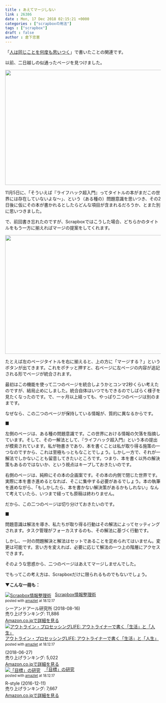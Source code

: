 ```yaml
---
title : あえてマージしない
link : 26386
date : Mon, 17 Dec 2018 02:15:21 +0000
categories : ["scrapboxの用法"]
tags : ["scrapbox"]
draft : false
author : 倉下忠憲
---
```


「<a href="https://rashita.net/blog/?p=26373">人は同じことを何度も思いつく</a>」で書いたことの関連です。

以前、二日越しの似通ったページを見つけました。

<a href="https://rashita.net/blog/?attachment_id=26387" rel="attachment wp-att-26387"><img src="https://rashita.net/blog/wp-content/uploads/2018/12/screenshot-19-700x372.png" alt="" width="700" height="372" class="alignnone size-large wp-image-26387" /></a>

11月5日に、「そういえば『ライフハック超入門』ってタイトルの本がまだこの世界には存在していないよな〜」、という（ある種の）問題意識を思いつき、その2日後に仮にその本が書かれるとしたらどんな項目が含まれるだろうか、とまた別に思いつきました。

で、前回書き忘れたのですが、Scrapboxではこうした場合、どちらかのタイトルをもう一方に揃えればマージの提案をしてくれます。

<a href="https://rashita.net/blog/?attachment_id=26388" rel="attachment wp-att-26388"><img src="https://rashita.net/blog/wp-content/uploads/2018/12/screenshot-20-700x384.png" alt="" width="700" height="384" class="alignnone size-large wp-image-26388" /></a>

たとえば左のページタイトルを右に揃えると、上の方に「マージする？」というボタンが出てきます。これをポチッと押すと、右ページに左ページの内容が追記される形でページが統合されます。

最初はこの機能を使って二つのページを統合しようかとコンマ2秒くらい考えたのですが、結局止めにしました。統合自体はいつでもできるのでしばらく様子を見たくなったのです。で、一ヶ月以上経っても、やっぱり二つのページは別のままです。

なぜなら、この二つのページが保持している情報が、質的に異なるからです。

■

左側のページは、ある種の問題意識です。この世界における情報の欠落を指摘しています。そして、その一解法として、『ライフハック超入門』という本の提出が模索されています。私が物書きであり、本を書くことは私が取り得る施策の一つなのですから、これは至極もっともなことでしょう。しかし一方で、それが一解法でしかないことも留意してきたいところです。つまり、本を書く以外の解決策もあるのではないか、という視点はキープしておきたいのです。

右側のページは、純粋にその本の企画案です。その本の内側で閉じた世界です。実際に本を書き進めるとなれば、そこに集中する必要があるでしょう。本の執筆を進めながら、「もしかしたら、本を書かない解決策があるかもしれない」なんて考えていたら、いつまで経っても原稿は終わりません。

だから、この二つのページは切り分けておきたいのです。

■

問題意識は解法を導き、私たちが取り得る行動はその解法によってセッティングされます。タスク管理がフォーカスするのも、その解法に基づく行動です。

しかし、一対の問題解決と解法はセットであることを定められてはいません。変更は可能です。言い方を変えれば、必要に応じて解法の一つ上の階層にアクセスできます。

そのような思惑から、二つのページはあえてマージしませんでした。

でもってこの考え方は、Scrapboxだけに限られるものでもないでしょう。

<strong>▼こんな一冊も：</strong>

<div class="amazlet-box" style="margin-bottom:0px;"><div class="amazlet-image" style="float:left;margin:0px 12px 1px 0px;"><a href="http://www.amazon.co.jp/exec/obidos/ASIN/B07GJFBWWZ/rashita1000-22/ref=nosim/" name="amazletlink" target="_blank"><img src="https://images-fe.ssl-images-amazon.com/images/I/51yMZ%2BQU40L._SL160_.jpg" alt="Scrapbox情報整理術" style="border: none;" /></a></div><div class="amazlet-info" style="line-height:120%; margin-bottom: 10px"><div class="amazlet-name" style="margin-bottom:10px;line-height:120%"><a href="http://www.amazon.co.jp/exec/obidos/ASIN/B07GJFBWWZ/rashita1000-22/ref=nosim/" name="amazletlink" target="_blank">Scrapbox情報整理術</a><div class="amazlet-powered-date" style="font-size:80%;margin-top:5px;line-height:120%">posted with <a href="http://www.amazlet.com/" title="amazlet" target="_blank">amazlet</a> at 18.12.17</div></div><div class="amazlet-detail">シーアンドアール研究所 (2018-08-16)<br />売り上げランキング: 11,886<br /></div><div class="amazlet-sub-info" style="float: left;"><div class="amazlet-link" style="margin-top: 5px"><a href="http://www.amazon.co.jp/exec/obidos/ASIN/B07GJFBWWZ/rashita1000-22/ref=nosim/" name="amazletlink" target="_blank">Amazon.co.jpで詳細を見る</a></div></div></div><div class="amazlet-footer" style="clear: left"></div></div>

<div class="amazlet-box" style="margin-bottom:0px;"><div class="amazlet-image" style="float:left;margin:0px 12px 1px 0px;"><a href="http://www.amazon.co.jp/exec/obidos/ASIN/B07F3KN42K/rashita1000-22/ref=nosim/" name="amazletlink" target="_blank"><img src="https://images-fe.ssl-images-amazon.com/images/I/41nO1V43OIL._SL160_.jpg" alt="アウトライン・プロセッシングLIFE: アウトライナーで書く「生活」と「人生」" style="border: none;" /></a></div><div class="amazlet-info" style="line-height:120%; margin-bottom: 10px"><div class="amazlet-name" style="margin-bottom:10px;line-height:120%"><a href="http://www.amazon.co.jp/exec/obidos/ASIN/B07F3KN42K/rashita1000-22/ref=nosim/" name="amazletlink" target="_blank">アウトライン・プロセッシングLIFE: アウトライナーで書く「生活」と「人生」</a><div class="amazlet-powered-date" style="font-size:80%;margin-top:5px;line-height:120%">posted with <a href="http://www.amazlet.com/" title="amazlet" target="_blank">amazlet</a> at 18.12.17</div></div><div class="amazlet-detail"> (2018-06-27)<br />売り上げランキング: 5,022<br /></div><div class="amazlet-sub-info" style="float: left;"><div class="amazlet-link" style="margin-top: 5px"><a href="http://www.amazon.co.jp/exec/obidos/ASIN/B07F3KN42K/rashita1000-22/ref=nosim/" name="amazletlink" target="_blank">Amazon.co.jpで詳細を見る</a></div></div></div><div class="amazlet-footer" style="clear: left"></div></div>

<div class="amazlet-box" style="margin-bottom:0px;"><div class="amazlet-image" style="float:left;margin:0px 12px 1px 0px;"><a href="http://www.amazon.co.jp/exec/obidos/ASIN/B01MXXFY28/rashita1000-22/ref=nosim/" name="amazletlink" target="_blank"><img src="https://images-fe.ssl-images-amazon.com/images/I/410t4sR1ziL._SL160_.jpg" alt="「目標」の研究" style="border: none;" /></a></div><div class="amazlet-info" style="line-height:120%; margin-bottom: 10px"><div class="amazlet-name" style="margin-bottom:10px;line-height:120%"><a href="http://www.amazon.co.jp/exec/obidos/ASIN/B01MXXFY28/rashita1000-22/ref=nosim/" name="amazletlink" target="_blank">「目標」の研究</a><div class="amazlet-powered-date" style="font-size:80%;margin-top:5px;line-height:120%">posted with <a href="http://www.amazlet.com/" title="amazlet" target="_blank">amazlet</a> at 18.12.17</div></div><div class="amazlet-detail">R-style (2016-12-11)<br />売り上げランキング: 7,667<br /></div><div class="amazlet-sub-info" style="float: left;"><div class="amazlet-link" style="margin-top: 5px"><a href="http://www.amazon.co.jp/exec/obidos/ASIN/B01MXXFY28/rashita1000-22/ref=nosim/" name="amazletlink" target="_blank">Amazon.co.jpで詳細を見る</a></div></div></div><div class="amazlet-footer" style="clear: left"></div></div>




